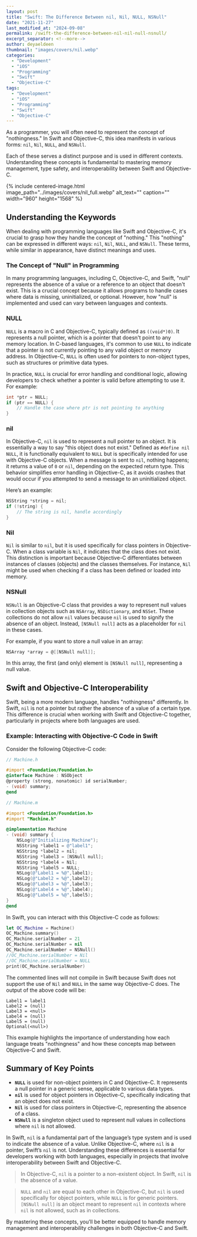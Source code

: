 ```yaml
---
layout: post
title: "Swift: The Difference Between nil, Nil, NULL, NSNull"
date: "2021-11-27"
last_modified_at: "2024-09-08"
permalink: /swift-the-difference-between-nil-nil-null-nsnull/
excerpt_separator: <!--more-->
author: deyaeldeen
thumbnail: "images/covers/nil.webp"
categories: 
  - "Development"
  - "iOS"
  - "Programming"
  - "Swift" 
  - "Objective-C"
tags: 
  - "Development"
  - "iOS"
  - "Programming"
  - "Swift"
  - "Objective-C"
---
```


As a programmer, you will often need to represent the concept of "nothingness." In Swift and Objective-C, this idea manifests in various forms: `nil`, `Nil`, `NULL`, and `NSNull`. 

Each of these serves a distinct purpose and is used in different contexts. Understanding these concepts is fundamental to mastering memory management, type safety, and interoperability between Swift and Objective-C.

<!--more-->

{%
 include centered-image.html 
 image_path="../images/covers/nil_full.webp"
 alt_text="" 
 caption=""
 width="960" 
 height="1568"
%}

## Understanding the Keywords

When dealing with programming languages like Swift and Objective-C, it's crucial to grasp how they handle the concept of "nothing." This "nothing" can be expressed in different ways: `nil`, `Nil`, `NULL`, and `NSNull`. These terms, while similar in appearance, have distinct meanings and uses.

### The Concept of "Null" in Programming

In many programming languages, including C, Objective-C, and Swift, "null" represents the absence of a value or a reference to an object that doesn't exist. This is a crucial concept because it allows programs to handle cases where data is missing, uninitialized, or optional. However, how "null" is implemented and used can vary between languages and contexts.

### NULL

`NULL` is a macro in C and Objective-C, typically defined as `((void*)0)`. It represents a null pointer, which is a pointer that doesn't point to any memory location. In C-based languages, it's common to use `NULL` to indicate that a pointer is not currently pointing to any valid object or memory address. In Objective-C, `NULL` is often used for pointers to non-object types, such as structures or primitive data types.

In practice, `NULL` is crucial for error handling and conditional logic, allowing developers to check whether a pointer is valid before attempting to use it. For example:

```c
int *ptr = NULL;
if (ptr == NULL) {
    // Handle the case where ptr is not pointing to anything
}
```

### nil

In Objective-C, `nil` is used to represent a null pointer to an object. It is essentially a way to say "this object does not exist." Defined as `#define nil NULL`, it is functionally equivalent to `NULL` but is specifically intended for use with Objective-C objects. When a message is sent to `nil`, nothing happens; it returns a value of `0` or `nil`, depending on the expected return type. This behavior simplifies error handling in Objective-C, as it avoids crashes that would occur if you attempted to send a message to an uninitialized object.

Here’s an example:

```objectivec
NSString *string = nil;
if (!string) {
    // The string is nil, handle accordingly
}
```

### Nil

`Nil` is similar to `nil`, but it is used specifically for class pointers in Objective-C. When a class variable is `Nil`, it indicates that the class does not exist. This distinction is important because Objective-C differentiates between instances of classes (objects) and the classes themselves. For instance, `Nil` might be used when checking if a class has been defined or loaded into memory.

### NSNull

`NSNull` is an Objective-C class that provides a way to represent null values in collection objects such as `NSArray`, `NSDictionary`, and `NSSet`. These collections do not allow `nil` values because `nil` is used to signify the absence of an object. Instead, `[NSNull null]` acts as a placeholder for `nil` in these cases.

For example, if you want to store a null value in an array:

```objectivec
NSArray *array = @[[NSNull null]];
```

In this array, the first (and only) element is `[NSNull null]`, representing a null value.

## Swift and Objective-C Interoperability

Swift, being a more modern language, handles "nothingness" differently. In Swift, `nil` is not a pointer but rather the absence of a value of a certain type. This difference is crucial when working with Swift and Objective-C together, particularly in projects where both languages are used.

### Example: Interacting with Objective-C Code in Swift

Consider the following Objective-C code:

```objectivec
// Machine.h

#import <Foundation/Foundation.h>
@interface Machine : NSObject
@property (strong, nonatomic) id serialNumber;
- (void) summary;
@end
```

```objectivec
// Machine.m

#import <Foundation/Foundation.h>
#import "Machine.h"

@implementation Machine
- (void) summary {
    NSLog(@"Initializing Machine");
    NSString *label1 = @"label1";
    NSString *label2 = nil;
    NSString *label3 = [NSNull null];
    NSString *label4 = Nil;
    NSString *label5 = NULL;
    NSLog(@"Label1 = %@",label1);
    NSLog(@"Label2 = %@",label2);
    NSLog(@"Label3 = %@",label3);
    NSLog(@"Label4 = %@",label4);
    NSLog(@"Label5 = %@",label5);
}
@end
```

In Swift, you can interact with this Objective-C code as follows:

```swift
let OC_Machine = Machine()
OC_Machine.summary()
OC_Machine.serialNumber = 21
OC_Machine.serialNumber = nil
OC_Machine.serialNumber = NSNull()
//OC_Machine.serialNumber = Nil
//OC_Machine.serialNumber = NULL
print(OC_Machine.serialNumber)
```

The commented lines will not compile in Swift because Swift does not support the use of `Nil` and `NULL` in the same way Objective-C does. The output of the above code will be:

```
Label1 = label1  
Label2 = (null)  
Label3 = <null>  
Label4 = (null)  
Label5 = (null)  
Optional(<null>)  
```

This example highlights the importance of understanding how each language treats "nothingness" and how these concepts map between Objective-C and Swift.

## Summary of Key Points

- **`NULL`** is used for non-object pointers in C and Objective-C. It represents a null pointer in a generic sense, applicable to various data types.
- **`nil`** is used for object pointers in Objective-C, specifically indicating that an object does not exist.
- **`Nil`** is used for class pointers in Objective-C, representing the absence of a class.
- **`NSNull`** is a singleton object used to represent null values in collections where `nil` is not allowed.

In Swift, `nil` is a fundamental part of the language’s type system and is used to indicate the absence of a value. Unlike Objective-C, where `nil` is a pointer, Swift’s `nil` is not. Understanding these differences is essential for developers working with both languages, especially in projects that involve interoperability between Swift and Objective-C.

> In Objective-C, `nil` is a pointer to a non-existent object. In Swift, `nil` is the absence of a value.

> `NULL` and `nil` are equal to each other in Objective-C, but `nil` is used specifically for object pointers, while `NULL` is for generic pointers. `[NSNull null]` is an object meant to represent `nil` in contexts where `nil` is not allowed, such as in collections.

By mastering these concepts, you’ll be better equipped to handle memory management and interoperability challenges in both Objective-C and Swift.
